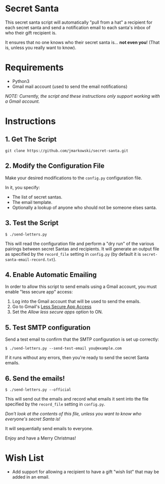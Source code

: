 # Secret Santa

This secret santa script will automatically "pull from a hat" a recipient for
each secret santa and send a notification email to each santa's inbox
of who their gift recipient is.

It ensures that no one knows who their secret santa is... **not even you**! (That
is, unless you really want to know).


# Requirements

*  Python3
*  Gmail mail account (used to send the email notifications)

*NOTE: Currently, the script and these instructions only support working with a
Gmail account.*


# Instructions

## 1. Get The Script

```
git clone https://github.com/jmarkowski/secret-santa.git
```

## 2. Modify the Configuration File

Make your desired modifications to the `config.py` configuration file.

In it, you specify:

*  The list of secret santas.
*  The email template.
*  Optionally a lookup of anyone who should not be someone elses santa.


## 3. Test the Script

```
$ ./send-letters.py
```

This will read the configuration file and perform a "dry run" of the various
pairings between secret Santas and recipients. It will generate an output file
as specified by the `record_file` setting in `config.py` (by default
it is `secret-santa-email-record.txt`).


## 4. Enable Automatic Emailing

In order to allow this script to send emails using a Gmail account,
you must enable "less secure app" access:

1.  Log into the Gmail account that will be used to send the emails.
2.  Go to Gmail's [Less Secure App Access](https://www.google.com/settings/security/lesssecureapps)
3.  Set the *Allow less secure apps* option to ON.


## 5. Test SMTP configuration

Send a test email to confirm that the SMTP configuration is set up correctly:

```
$ ./send-letters.py --send-test-email you@example.com
```

If it runs without any errors, then you're ready to send the secret Santa
emails.


## 6. Send the emails!

```
$ ./send-letters.py --official
```

This will send out the emails and record what emails it sent into the file
specified by the `record_file` setting in `config.py`.

*Don't look at the contents of this file, unless you want to know who everyone's
secret Santa is!*

It will sequentially send emails to everyone.

Enjoy and have a Merry Christmas!


# Wish List

*  Add support for allowing a recipient to have a gift "wish list" that may be
   added in an email.
